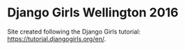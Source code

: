 # Django Girls Wellington 2016

Site created following the Django Girls tutorial: https://tutorial.djangogirls.org/en/.
